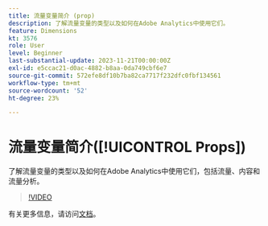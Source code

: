 ```yaml
---
title: 流量变量简介 (prop)
description: 了解流量变量的类型以及如何在Adobe Analytics中使用它们。
feature: Dimensions
kt: 3576
role: User
level: Beginner
last-substantial-update: 2023-11-21T00:00:00Z
exl-id: e5ccac21-d0ac-4882-b8aa-0da749cbf6e7
source-git-commit: 572efe8df10b7ba82ca7717f232dfc0fbf134561
workflow-type: tm+mt
source-wordcount: '52'
ht-degree: 23%

---
```


# 流量变量简介([!UICONTROL Props])

了解流量变量的类型以及如何在Adobe Analytics中使用它们，包括流量、内容和流量分析。

>[!VIDEO](https://video.tv.adobe.com/v/28767/?quality=12&learn=on)

有关更多信息，请访问[文档](https://experienceleague.adobe.com/docs/analytics/components/dimensions/prop.html)。
